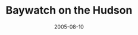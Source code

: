 ---
_schema: default
title: Baywatch on the Hudson
link: https://www.geocaching.com/geocache/GCGHZ2
owner: Continental Drifter
date: 2005-08-10
log_type: Found it
display_coords: N 40° 57.747' W 073° 54.804'
latitude: '40.96245'
longitude: '-73.9134'
first_stage: false
bogus: false
zhanna_log:
post_id: 813
---